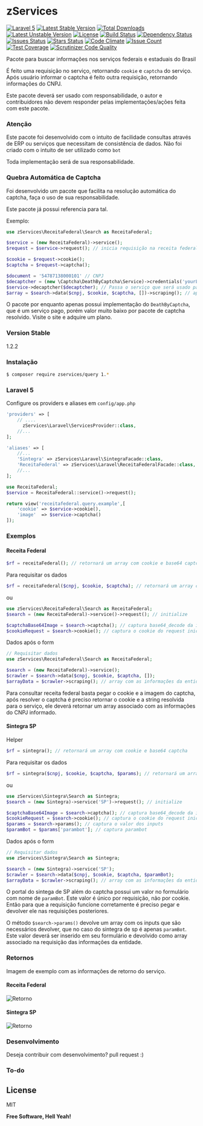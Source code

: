 # zServices
[![Laravel 5](https://img.shields.io/badge/Laravel-5-green.svg)](https://laravel.com)
[![Latest Stable Version](https://poser.pugx.org/zservices/query/v/stable)](https://packagist.org/packages/zservices/query) [![Total Downloads](https://poser.pugx.org/zservices/query/downloads)](https://packagist.org/packages/zservices/query) [![Latest Unstable Version](https://poser.pugx.org/zservices/query/v/unstable)](https://packagist.org/packages/zservices/query) [![License](https://poser.pugx.org/zservices/query/license)](https://packagist.org/packages/zservices/query)
[![Build Status](https://api.travis-ci.org/juniorb2ss/zServices.svg?branch=master)](https://travis-ci.org/juniorb2ss/zServices)
[![Dependency Status](https://gemnasium.com/badges/github.com/juniorb2ss/zServices.svg)](https://gemnasium.com/github.com/juniorb2ss/zServices)
[![Issues Status](https://img.shields.io/github/issues/juniorb2ss/zServices.svg)](https://github.com/juniorb2ss/zServices/issues)
[![Stars Status](https://img.shields.io/github/stars/juniorb2ss/zServices.svg)](https://github.com/juniorb2ss/zServices/stargazers)
[![Code Climate](https://codeclimate.com/github/juniorb2ss/zServices/badges/gpa.svg)](https://codeclimate.com/github/juniorb2ss/zServices)
[![Issue Count](https://codeclimate.com/github/juniorb2ss/zServices/badges/issue_count.svg)](https://codeclimate.com/github/juniorb2ss/zServices)
[![Test Coverage](https://codeclimate.com/github/juniorb2ss/zServices/badges/coverage.svg)](https://codeclimate.com/github/juniorb2ss/zServices/coverage)
[![Scrutinizer Code Quality](https://scrutinizer-ci.com/g/juniorb2ss/zServices/badges/quality-score.png?b=master)](https://scrutinizer-ci.com/g/juniorb2ss/zServices/?branch=master)

Pacote para buscar informações nos serviços federais e estaduais do Brasil

É feito uma requisição no serviço, retornando `cookie` e `captcha` do serviço. Após usuário informar
o captcha é feito outra requisição, retornando informações do CNPJ.

Este pacote deverá ser usado com responsabilidade, o autor e contribuidores não devem responder pelas implementações/ações feita com este pacote.

### Atenção

Este pacote foi desenvolvido com o intuito de facilidade consultas através de ERP ou serviços que necessitam de consistência de dados. Não foi criado com o intuito de ser utilizado como `bot`

Toda implementação será de sua responsabilidade.

### Quebra Automática de Captcha
Foi desenvolvido um pacote que facilita na resolução automática do captcha, faça o uso de sua responsabilidade.

Este pacote já possui referencia para tal.

Exemplo:

```php
use zServices\ReceitaFederal\Search as ReceitaFederal;

$service = (new ReceitaFederal)->service(); 
$request = $service->request(); // inicia requisição na receita federal

$cookie = $request->cookie();
$captcha = $request->captcha();

$document = '54787138000101' // CNPJ
$decaptcher = (new \Captcha\DeathByCaptcha\Service)->credentials('yourLogin', 'yourPassword');
$service->decaptcher($decaptcher); // Passa o serviço que será usado para quebra do captcha
$array = $search->data($cnpj, $cookie, $captcha, [])->scraping(); // após alguns segundos ele retorna array com as informações da entidade.
```

O pacote por enquanto apenas possui implementação do `DeathByCaptcha`, que é um serviço pago, porém valor muito baixo por pacote de captcha resolvido.
Visite o site e adquire um plano.

### Version Stable
1.2.2

### Instalação

```sh
$ composer require zservices/query 1.*
```
### Laravel 5
Configure os providers e aliases em `config/app.php`
```php
'providers' => [
    // ....
      zServices\Laravel\ServicesProvider::class,
    //...
];

'aliases' => [
    //...
    'Sintegra' => zServices\Laravel\SintegraFacade::class,
    'ReceitaFederal' => zServices\Laravel\ReceitaFederalFacade::class,
    //...
];
```
```php
use ReceitaFederal;
$service = ReceitaFederal::service()->request();

return view('receitafederal.query.example',[
    'cookie' => $service->cookie(),
    'image'  => $service->captcha()
]);
```
### Exemplos
#### Receita Federal

```php
$rf = receitaFederal(); // retornará um array com cookie e base64 captcha
```

Para requisitar os dados
```php
$rf = receitaFederal($cnpj, $cookie, $captcha); // retornará um array com os dados do CNPJ na Receita Federal
```
ou
```php
use zServices\ReceitaFederal\Search as ReceitaFederal;
$search = (new ReceitaFederal)->service()->request(); // initialize

$captchaBase64Image = $search->captcha(); // captura base64_decode da imagem
$cookieRequest = $search->cookie(); // captura o cookie do request iniciado

```

Dados após o form
```php
// Requisitar dados
use zServices\ReceitaFederal\Search as ReceitaFederal;

$search = (new ReceitaFederal)->service();
$crawler = $search->data($cnpj, $cookie, $captcha, []);
$arrayData = $crawler->scraping(); // array com as informações da entidade
```
Para consultar receita federal basta pegar o cookie e a imagem do captcha, após resolver o captcha é preciso
retornar o cookie e a string resolvida para o serviço, ele deverá retornar um array associado com as informações
do CNPJ informado.
#### Sintegra SP

Helper

```php
$rf = sintegra(); // retornará um array com cookie e base64 captcha
```

Para requisitar os dados
```php
$rf = sintegra($cnpj, $cookie, $captcha, $params); // retornará um array com os dados do documento no Sintegra
```
ou

```php
use zServices\Sintegra\Search as Sintegra;
$search = (new Sintegra)->service('SP')->request(); // initialize

$captchaBase64Image = $search->captcha(); // captura base64_decode da imagem
$cookieRequest = $search->cookie(); // captura o cookie do request iniciado
$params = $search->params(); // captura o valor dos inputs
$paramBot = $params['parambot']; // captura parambot

```

Dados após o form
```php
// Requisitar dados
use zServices\Sintegra\Search as Sintegra;

$search = (new Sintegra)->service('SP');
$crawler = $search->data($cnpj, $cookie, $captcha, $paramBot);
$arrayData = $crawler->scraping(); // array com as informações da entidade

```
O portal do sintega de SP além do captcha possui um valor no formulário com nome de `paramBot`. Este valor é único por requisição, não por cookie. Então para que a requisição funcione corretamente é preciso pegar e devolver ele nas requisições posteriores.

O método `$search->params()` devolve um array com os inputs que são necessários devolver, que no caso do sintegra de sp é apenas `paramBot`. Este valor deverá ser inserido em seu formulário e devolvido como array associado na requisição das informações da entidade.

### Retornos
Imagem de exemplo com as informações de retorno do serviço.
#### Receita Federal
![Retorno](https://camo.githubusercontent.com/50a04fb56500e16b07deb7afceeccb16bfc3809a/687474703a2f2f7333322e706f7374696d672e6f72672f7236306775726467352f53637265656e73686f745f66726f6d5f323031365f30345f32385f31385f34335f31332e706e67)
#### Sintegra SP
![Retorno](https://uploaddeimagens.com.br/images/000/612/350/original/Screenshot_from_2016-05-01_16-51-52.png?1462132324)


### Desenvolvimento
Deseja contribuir com desenvolvimento? pull request :)

### To-do

License
----
MIT

**Free Software, Hell Yeah!**

[//]: # (These are reference links used in the body of this note and get stripped out when the markdown processor does its job. There is no need to format nicely because it shouldn't be seen. Thanks SO - http://stackoverflow.com/questions/4823468/store-comments-in-markdown-syntax)

